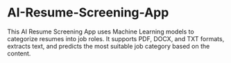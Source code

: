 # AI-Resume-Screening-App
This AI Resume Screening App uses Machine Learning models to categorize resumes into job roles. It supports PDF, DOCX, and TXT formats, extracts text, and predicts the most suitable job category based on the content.
